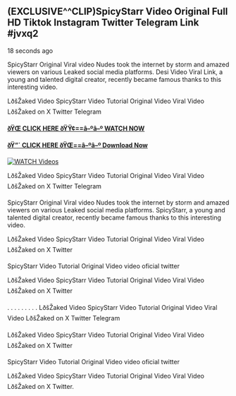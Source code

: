 ## (EXCLUSIVE^^CLIP)SpicyStarr Video Original Full HD Tiktok Instagram Twitter Telegram Link #jvxq2

18 seconds ago

SpicyStarr Original Viral video Nudes took the internet by storm and amazed viewers on various Leaked social media platforms. Desi Video Viral Link, a young and talented digital creator, recently became famous thanks to this interesting video.

LðšŽaked Video SpicyStarr Video Tutorial Original Video Viral Video LðšŽaked on X Twitter Telegram

**[ðŸŒ CLICK HERE ðŸŸ¢==â–ºâ–º WATCH NOW](https://clips-mediaa.blogspot.com/2025/02/video-viral-download.html)**

**[ðŸ”´ CLICK HERE ðŸŒ==â–ºâ–º Download Now](https://clips-mediaa.blogspot.com/2025/02/video-viral-download.html)**

[![WATCH Videos](https://i.imgur.com/dJHk4Zq.gif)](https://clips-mediaa.blogspot.com/2025/02/video-viral-download.html)

LðšŽaked Video SpicyStarr Video Tutorial Original Video Viral Video LðšŽaked on X Twitter Telegram

SpicyStarr Original Viral video Nudes took the internet by storm and amazed viewers on various Leaked social media platforms. SpicyStarr, a young and talented digital creator, recently became famous thanks to this interesting video.

LðšŽaked Video SpicyStarr Video Tutorial Original Video Viral Video LðšŽaked on X Twitter

SpicyStarr Video Tutorial Original Video video oficial twitter

LðšŽaked Video SpicyStarr Video Tutorial Original Video Viral Video LðšŽaked on X Twitter

. . . . . . . . . LðšŽaked Video SpicyStarr Video Tutorial Original Video Viral Video LðšŽaked on X Twitter Telegram

LðšŽaked Video SpicyStarr Video Tutorial Original Video Viral Video LðšŽaked on X Twitter

SpicyStarr Video Tutorial Original Video video oficial twitter

LðšŽaked Video SpicyStarr Video Tutorial Original Video Viral Video LðšŽaked on X Twitter.